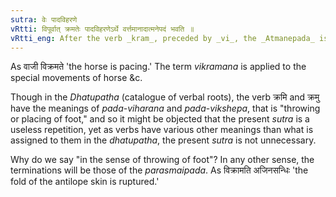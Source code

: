 ```yaml
---
sutra: वेः पादविहरणे
vRtti: विपूर्वात् क्रमतेः पादविहरणेऽर्थे वर्त्तमानादात्मनेपदं भवति ॥
vRtti_eng: After the verb _kram_, preceded by _vi_, the _Atmanepada_ is employed, when used in the sense of 'placing of foot-steps.'
---
```

As वाजी विक्रमते 'the horse is pacing.' The term _vikramana_ is applied to the special movements of horse &c.

Though in the _Dhatupatha_ (catalogue of verbal roots), the verb क्रमि and क्रमु have the meanings of _pada_-_viharana_ and _pada_-_vikshepa_, that is "throwing or placing of foot," and so it might be objected that the present _sutra_ is a useless repetition, yet as verbs have various other meanings than what is assigned to them in the _dhatupatha_, the present _sutra_ is not unnecessary.

Why do we say "in the sense of throwing of foot"? In any other sense, the terminations will be those of the _parasmaipada_. As विक्रामति अजिनसन्धिः 'the fold of the antilope skin is ruptured.'
